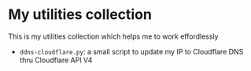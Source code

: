# My utilities collection

This is my utilities collection which helps me to work effordlessly

- `ddns-cloudflare.py`: a small script to update my IP to Cloudflare DNS thru Cloudflare API V4 
